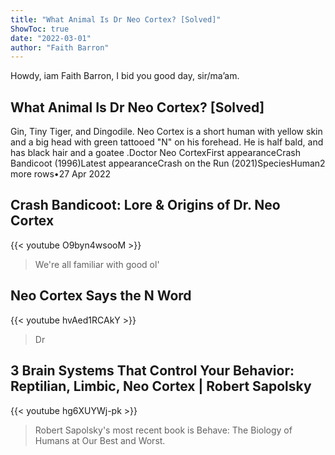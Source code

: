 ```yaml
---
title: "What Animal Is Dr Neo Cortex? [Solved]"
ShowToc: true 
date: "2022-03-01"
author: "Faith Barron" 
---
```


Howdy, iam Faith Barron, I bid you good day, sir/ma’am.
## What Animal Is Dr Neo Cortex? [Solved]
Gin, Tiny Tiger, and Dingodile. Neo Cortex is a short human with yellow skin and a big head with green tattooed "N" on his forehead. He is half bald, and has black hair and a goatee
.Doctor Neo CortexFirst appearanceCrash Bandicoot (1996)Latest appearanceCrash on the Run (2021)SpeciesHuman2 more rows•27 Apr 2022

## Crash Bandicoot: Lore & Origins of Dr. Neo Cortex
{{< youtube O9byn4wsooM >}}
>We're all familiar with good ol' 

## Neo Cortex Says the N Word
{{< youtube hvAed1RCAkY >}}
>Dr

## 3 Brain Systems That Control Your Behavior: Reptilian, Limbic, Neo Cortex | Robert Sapolsky
{{< youtube hg6XUYWj-pk >}}
>Robert Sapolsky's most recent book is Behave: The Biology of Humans at Our Best and Worst.

